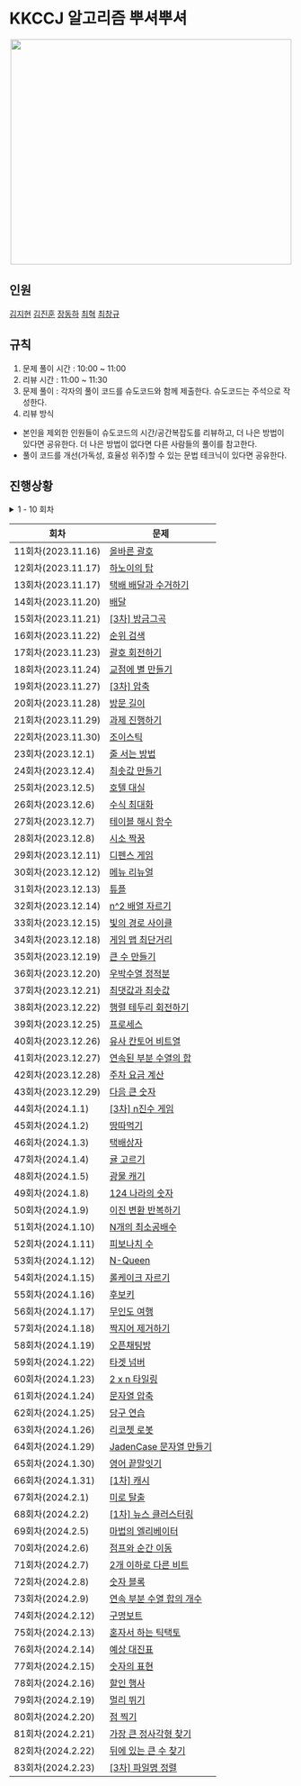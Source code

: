 # KKCCJ 알고리즘 뿌셔뿌셔

<div align = "center">
<img src="https://github.com/OuOHoon/KKCCJ-Algorithm-Study/assets/17760465/a496de20-a3eb-4ba9-851d-8e9386c500ba" width="500" height="400" />
</div>


## 인원
[김지현](https://github.com/zomeong)
[김진훈](https://github.com/ouohoon)
[장동하](https://github.com/wkdehdgk159)
[최혁](https://github.com/Youkamii)
[최창규](https://github.com/kyle4293)

## 규칙
1. 문제 풀이 시간 : 10:00 ~ 11:00
2. 리뷰 시간     : 11:00 ~ 11:30
3. 문제 풀이     : 각자의 풀이 코드를 슈도코드와 함께 제출한다. 슈도코드는 주석으로 작성한다. 
4. 리뷰 방식
* 본인을 제외한 인원들이 슈도코드의 시간/공간복잡도를 리뷰하고, 더 나은 방법이 있다면 공유한다. 더 나은 방법이 없다면 다른 사람들의 풀이를 참고한다. <br>
* 풀이 코드를 개선(가독성, 효율성 위주)할 수 있는 문법 테크닉이 있다면 공유한다.

## 진행상황

<details>
<summary> 1 - 10 회차 </summary>
    
<div markdown="1">
    
| 회차              | 문제                                                                                                                                                                                                                                                 |
|-----------------|----------------------------------------------------------------------------------------------------------------------------------------------------------------------------------------------------------------------------------------------------|
| 1회차(2023.11.02) | [소수 찾기](https://school.programmers.co.kr/learn/courses/30/lessons/42839?language=cpp)
| 2회차(2023.11.03) | [카펫](https://school.programmers.co.kr/learn/courses/30/lessons/42842)
| 3회차(2023.11.06) | [피로도](https://school.programmers.co.kr/learn/courses/30/lessons/87946)
| 4회차(2023.11.07) | [전력망을 둘로 나누기](https://school.programmers.co.kr/learn/courses/30/lessons/86971)
| 5회차(2023.11.08) | [모음사전](https://school.programmers.co.kr/learn/courses/30/lessons/84512)
| 6회차(2023.11.09) | [가장 큰 수](https://school.programmers.co.kr/learn/courses/30/lessons/42746)
| 7회차(2023.11.10) | [H-Index](https://school.programmers.co.kr/learn/courses/30/lessons/42747)
| 8회차(2023.11.13) | [전화번호 목록](https://school.programmers.co.kr/learn/courses/30/lessons/42577)
| 9회차(2023.11.14) | [의상](https://school.programmers.co.kr/learn/courses/30/lessons/42578)
| 10회차(2023.11.15) | [기능개발](https://school.programmers.co.kr/learn/courses/30/lessons/42586)

</div>
</details>

| 회차              | 문제                                                                                                                                                                                                                                                 |
|-----------------|----------------------------------------------------------------------------------------------------------------------------------------------------------------------------------------------------------------------------------------------------|
| 11회차(2023.11.16) | [올바른 괄호](https://school.programmers.co.kr/learn/courses/30/lessons/12909)|
| 12회차(2023.11.17) | [하노이의 탑](https://school.programmers.co.kr/learn/courses/30/lessons/12946)|
| 13회차(2023.11.17) | [택배 배달과 수거하기](https://school.programmers.co.kr/learn/courses/30/lessons/150369)|
| 14회차(2023.11.20) | [배달](https://school.programmers.co.kr/learn/courses/30/lessons/12978)|
| 15회차(2023.11.21) | [[3차] 방금그곡](https://school.programmers.co.kr/learn/courses/30/lessons/17683)|
| 16회차(2023.11.22) | [순위 검색](https://school.programmers.co.kr/learn/courses/30/lessons/72412)|
| 17회차(2023.11.23) | [괄호 회전하기](https://school.programmers.co.kr/learn/courses/30/lessons/76502)|
| 18회차(2023.11.24) | [교점에 별 만들기](https://school.programmers.co.kr/learn/courses/30/lessons/87377)|
| 19회차(2023.11.27) | [[3차] 압축](https://school.programmers.co.kr/learn/courses/30/lessons/17684)|
| 20회차(2023.11.28) | [방문 길이](https://school.programmers.co.kr/learn/courses/30/lessons/49994)|
| 21회차(2023.11.29) | [과제 진행하기](https://school.programmers.co.kr/learn/courses/30/lessons/176962)|
| 22회차(2023.11.30) | [조이스틱](https://school.programmers.co.kr/learn/courses/30/lessons/42860)|
| 23회차(2023.12.1) | [줄 서는 방법](https://school.programmers.co.kr/learn/courses/30/lessons/12936)|
| 24회차(2023.12.4) | [최솟값 만들기](https://school.programmers.co.kr/learn/courses/30/lessons/12941)|
| 25회차(2023.12.5) | [호텔 대실](https://school.programmers.co.kr/learn/courses/30/lessons/155651)|
| 26회차(2023.12.6) | [수식 최대화](https://school.programmers.co.kr/learn/courses/30/lessons/67257)|
| 27회차(2023.12.7) | [테이블 해시 함수](https://school.programmers.co.kr/learn/courses/30/lessons/147354)|
| 28회차(2023.12.8) | [시소 짝꿍](https://school.programmers.co.kr/learn/courses/30/lessons/152996)|
| 29회차(2023.12.11) | [디펜스 게임](https://school.programmers.co.kr/learn/courses/30/lessons/142085)|
| 30회차(2023.12.12) | [메뉴 리뉴얼](https://school.programmers.co.kr/learn/courses/30/lessons/72411)|
| 31회차(2023.12.13) | [튜플](https://school.programmers.co.kr/learn/courses/30/lessons/64065)|
| 32회차(2023.12.14) | [n^2 배열 자르기](https://school.programmers.co.kr/learn/courses/30/lessons/87390)|
| 33회차(2023.12.15) | [빛의 경로 사이클](https://school.programmers.co.kr/learn/courses/30/lessons/86052)|
| 34회차(2023.12.18) | [게임 맵 최단거리](https://school.programmers.co.kr/learn/courses/30/lessons/1844)|
| 35회차(2023.12.19) | [큰 수 만들기](https://school.programmers.co.kr/learn/courses/30/lessons/42883)|
| 36회차(2023.12.20) | [우박수열 정적분](https://school.programmers.co.kr/learn/courses/30/lessons/134239)|
| 37회차(2023.12.21) | [최댓값과 최솟값](https://school.programmers.co.kr/learn/courses/30/lessons/12939)|
| 38회차(2023.12.22) | [행렬 테두리 회전하기](https://school.programmers.co.kr/learn/courses/30/lessons/77485)|
| 39회차(2023.12.25) | [프로세스](https://school.programmers.co.kr/learn/courses/30/lessons/42587)|
| 40회차(2023.12.26) | [유사 칸토어 비트열](https://school.programmers.co.kr/learn/courses/30/lessons/148652)|
| 41회차(2023.12.27) | [연속된 부분 수열의 합](https://school.programmers.co.kr/learn/courses/30/lessons/178870)|
| 42회차(2023.12.28) | [주차 요금 계산](https://school.programmers.co.kr/learn/courses/30/lessons/92341)|
| 43회차(2023.12.29) | [다음 큰 숫자](https://school.programmers.co.kr/learn/courses/30/lessons/12911)|
| 44회차(2024.1.1) | [[3차] n진수 게임](https://school.programmers.co.kr/learn/courses/30/lessons/17687)|
| 45회차(2024.1.2) | [땅따먹기](https://school.programmers.co.kr/learn/courses/30/lessons/12913)|
| 46회차(2024.1.3) | [택배상자](https://school.programmers.co.kr/learn/courses/30/lessons/131704)|
| 47회차(2024.1.4) | [귤 고르기](https://school.programmers.co.kr/learn/courses/30/lessons/138476)|
| 48회차(2024.1.5) | [광물 캐기](https://school.programmers.co.kr/learn/courses/30/lessons/172927)|
| 49회차(2024.1.8) | [124 나라의 숫자](https://school.programmers.co.kr/learn/courses/30/lessons/12899)|
| 50회차(2024.1.9) | [이진 변환 반복하기](https://school.programmers.co.kr/learn/courses/30/lessons/70129)|
| 51회차(2024.1.10) | [N개의 최소공배수](https://school.programmers.co.kr/learn/courses/30/lessons/12953)|
| 52회차(2024.1.11) | [피보나치 수](https://school.programmers.co.kr/learn/courses/30/lessons/12945)|
| 53회차(2024.1.12) | [N-Queen](https://school.programmers.co.kr/learn/courses/30/lessons/12952)|
| 54회차(2024.1.15) | [롤케이크 자르기](https://school.programmers.co.kr/learn/courses/30/lessons/132265)|
| 55회차(2024.1.16) | [후보키](https://school.programmers.co.kr/learn/courses/30/lessons/42890)|
| 56회차(2024.1.17) | [무인도 여행](https://school.programmers.co.kr/learn/courses/30/lessons/154540)|
| 57회차(2024.1.18) | [짝지어 제거하기](https://school.programmers.co.kr/learn/courses/30/lessons/12973)|
| 58회차(2024.1.19) | [오픈채팅방 ](https://school.programmers.co.kr/learn/courses/30/lessons/42888)|
| 59회차(2024.1.22) | [타겟 넘버](https://school.programmers.co.kr/learn/courses/30/lessons/43165)|
| 60회차(2024.1.23) | [2 x n 타일링](https://school.programmers.co.kr/learn/courses/30/lessons/12900)|
| 61회차(2024.1.24) | [문자열 압축](https://school.programmers.co.kr/learn/courses/30/lessons/60057)|
| 62회차(2024.1.25) | [당구 연습](https://school.programmers.co.kr/learn/courses/30/lessons/169198)|
| 63회차(2024.1.26) | [리코쳇 로봇](https://school.programmers.co.kr/learn/courses/30/lessons/169199)|
| 64회차(2024.1.29) | [JadenCase 문자열 만들기](https://school.programmers.co.kr/learn/courses/30/lessons/12951)|
| 65회차(2024.1.30) | [영어 끝말잇기](https://school.programmers.co.kr/learn/courses/30/lessons/12981)|
| 66회차(2024.1.31) | [[1차] 캐시](https://school.programmers.co.kr/learn/courses/30/lessons/17680)|
| 67회차(2024.2.1) | [미로 탈출](https://school.programmers.co.kr/learn/courses/30/lessons/159993)|
| 68회차(2024.2.2) | [[1차] 뉴스 클러스터링](https://school.programmers.co.kr/learn/courses/30/lessons/17677)|
| 69회차(2024.2.5) | [마법의 엘리베이터](https://school.programmers.co.kr/learn/courses/30/lessons/148653)|
| 70회차(2024.2.6) | [점프와 순간 이동](https://school.programmers.co.kr/learn/courses/30/lessons/12980)|
| 71회차(2024.2.7) | [2개 이하로 다른 비트](https://school.programmers.co.kr/learn/courses/30/lessons/77885)|
| 72회차(2024.2.8) | [숫자 블록](https://school.programmers.co.kr/learn/courses/30/lessons/12923)|
| 73회차(2024.2.9) | [연속 부분 수열 합의 개수](https://school.programmers.co.kr/learn/courses/30/lessons/131701)|
| 74회차(2024.2.12) | [구명보트](https://school.programmers.co.kr/learn/courses/30/lessons/42885)|
| 75회차(2024.2.13) | [혼자서 하는 틱택토](https://school.programmers.co.kr/learn/courses/30/lessons/160585)|
| 76회차(2024.2.14) | [예상 대진표](https://school.programmers.co.kr/learn/courses/30/lessons/12985)|
| 77회차(2024.2.15) | [숫자의 표현](https://school.programmers.co.kr/learn/courses/30/lessons/12924)|
| 78회차(2024.2.16) | [할인 행사](https://school.programmers.co.kr/learn/courses/30/lessons/131127)|
| 79회차(2024.2.19) | [멀리 뛰기](https://school.programmers.co.kr/learn/courses/30/lessons/12914)|
| 80회차(2024.2.20) | [점 찍기](https://school.programmers.co.kr/learn/courses/30/lessons/140107)|
| 81회차(2024.2.21) | [가장 큰 정사각형 찾기](https://school.programmers.co.kr/learn/courses/30/lessons/12905)|
| 82회차(2024.2.22) | [뒤에 있는 큰 수 찾기](https://school.programmers.co.kr/learn/courses/30/lessons/154539)|
| 83회차(2024.2.23) | [[3차] 파일명 정렬](https://school.programmers.co.kr/learn/courses/30/lessons/17686)|